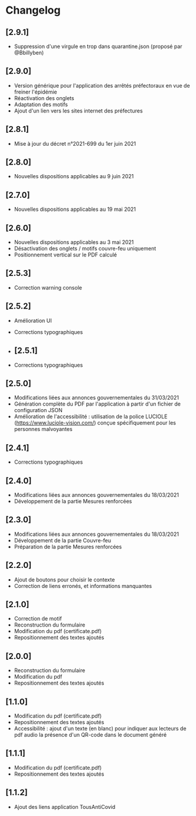 # Changelog

## [2.9.1]

- Suppression d'une virgule en trop dans quarantine.json (proposé par @Bbillyben)

## [2.9.0]

- Version générique pour l'application des arrêtés préfectoraux en vue de freiner l'épidémie
- Réactivation des onglets
- Adaptation des motifs
- Ajout d'un lien vers les sites internet des préfectures
  
## [2.8.1]

- Mise à jour du décret n°2021-699 du 1er juin 2021

## [2.8.0]

- Nouvelles dispositions applicables au 9 juin 2021

## [2.7.0]

- Nouvelles dispositions applicables au 19 mai 2021

## [2.6.0]

- Nouvelles dispositions applicables au 3 mai 2021
- Désactivation des onglets / motifs couvre-feu uniquement
- Positionnement vertical sur le PDF calculé

## [2.5.3]

- Correction warning console

## [2.5.2]

- Amélioration UI
- Corrections typographiques

- ## [2.5.1]

- Corrections typographiques

## [2.5.0]

- Modifications liées aux annonces gouvernementales du 31/03/2021
- Génération complète du PDF par l'application à partir d'un fichier de configuration JSON
- Amélioration de l'accessibilité : utilisation de la police LUCIOLE (<https://www.luciole-vision.com/>) conçue spécifiquement pour les personnes malvoyantes

## [2.4.1]

- Corrections typographiques

## [2.4.0]

- Modifications liées aux annonces gouvernementales du 18/03/2021
- Développement de la partie Mesures renforcées

## [2.3.0]

- Modifications liées aux annonces gouvernementales du 18/03/2021
- Développement de la partie Couvre-feu
- Préparation de la partie Mesures renforcées

## [2.2.0]

- Ajout de boutons pour choisir le contexte
- Correction de liens erronés, et informations manquantes

## [2.1.0]

- Correction de motif
- Reconstruction du formulaire
- Modification du pdf (certificate.pdf)
- Repositionnement des textes ajoutés

## [2.0.0]

- Reconstruction du formulaire
- Modification du pdf
- Repositionnement des textes ajoutés

## [1.1.0]

- Modification du pdf (certificate.pdf)
- Repositionnement des textes ajoutés
- Accessibilité : ajout d'un texte (en blanc) pour indiquer aux lecteurs de pdf audio la présence d'un QR-code dans le document généré

## [1.1.1]

- Modification du pdf (certificate.pdf)
- Repositionnement des textes ajoutés

## [1.1.2]

- Ajout des liens application TousAntiCovid
